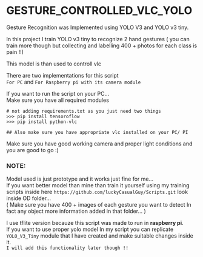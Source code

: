 # GESTURE_CONTROLLED_VLC_YOLO
Gesture Recognition was Implemented using YOLO V3 and YOLO v3 tiny.

In this project I train YOLO v3 tiny to recognize 2 hand gestures ( you can train more though but collecting and labelling 400 + photos for each class is pain !!)  

This model is than used to controll vlc  

There are two implementations for this script  
`For PC` and `For Raspberry pi with its camera module`  

If you want to run the script on your PC...  
Make sure you have all required modules  
```
# not adding requirements.txt as you just need two things
>>> pip install tensoroflow
>>> pip install python-vlc

## Also make sure you have appropriate vlc installed on your PC/ PI
```

Make sure you have good working camera and proper light conditions and you are good to go :)  

### NOTE:
Model used is just prototype and it works just fine for me...  
If you want better model than mine than train it yourself using my training scripts inside here `https://github.com/luckyCasualGuy/Scripts.git` look inside OD folder...  
( Make sure you have 400 + images of each gesture you want to detect In fact any object more information added in that folder... )  

I use tflite version becauze this script was made to run in **raspberry pi**.  
If you want to use proper yolo model In my script you can replicate `YOLO_V3_Tiny` module that I have created and make suitable changes inside it.  
`I will add this functionality later though !!`  

